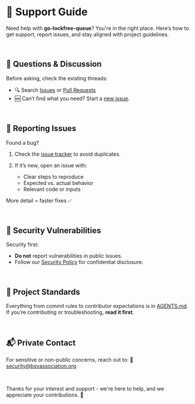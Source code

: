 # 🛟 Support Guide

Need help with **go-lockfree-queue**? You're in the right place. Here’s how to get support, report issues, and stay aligned with project guidelines.

<br/>

## 💬 Questions & Discussion

Before asking, check the existing threads:

* 🔍 Search [Issues](https://github.com/bsv-blockchain/go-lockfree-queue/issues) or [Pull Requests](https://github.com/bsv-blockchain/go-lockfree-queue/pulls?q=is%3Apr+is%3Aopen+is%3Aclosed)
* 🆕 Can’t find what you need? Start a [new issue](https://github.com/bsv-blockchain/go-lockfree-queue/issues/new?template=question.yml).

<br/>

## 🐞 Reporting Issues

Found a bug?

1. Check the [issue tracker](https://github.com/bsv-blockchain/go-lockfree-queue/issues) to avoid duplicates.
2. If it’s new, open an issue with:

	* Clear steps to reproduce
	* Expected vs. actual behavior
	* Relevant code or inputs

More detail = faster fixes ✅

<br/>

## 🔐 Security Vulnerabilities

Security first:

* **Do not** report vulnerabilities in public issues.
* Follow our [Security Policy](SECURITY.md) for confidential disclosure.

<br/>

## 🧭 Project Standards

Everything from commit rules to contributor expectations is in [AGENTS.md](./AGENTS.md). If you’re contributing or troubleshooting, **read it first**.

<br/>

## 📬 Private Contact

For sensitive or non-public concerns, reach out to:
📧 [security@bsvassociation.org](mailto:security@bsvassociation.org)

<br/>

Thanks for your interest and support - we're here to help, and we appreciate your contributions. 🚀
